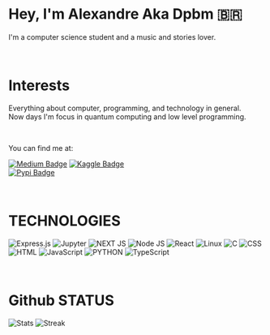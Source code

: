 # Hey, I'm Alexandre Aka Dpbm 🇧🇷
I'm a computer science student and a music and stories lover.

<br />

# Interests

Everything about computer, programming, and technology in general.\
Now days I'm focus in quantum computing and low level programming.

<br />

You can find me at: 

[![Medium Badge](https://img.shields.io/badge/Medium-12100E?style=for-the-badge&logo=medium&logoColor=white)](https://dpbm.medium.com/) 
[![Kaggle Badge](https://img.shields.io/badge/Kaggle-20BEFF?style=for-the-badge&logo=Kaggle&logoColor=white)](https://www.kaggle.com/dpbmanalysis)  
[![Pypi Badge](https://img.shields.io/badge/pypi-3775A9?style=for-the-badge&logo=pypi&logoColor=white)](https://pypi.org/user/Dpbm/)

<br />

# TECHNOLOGIES
![Express.js](https://img.shields.io/badge/Express.js-000000?style=for-the-badge&logo=express&logoColor=white)
![Jupyter](https://img.shields.io/badge/Jupyter-F37626.svg?&style=for-the-badge&logo=Jupyter&logoColor=white)
![NEXT JS](https://img.shields.io/badge/next.js-000000?style=for-the-badge&logo=nextdotjs&logoColor=white)
![Node JS](https://img.shields.io/badge/Node.js-339933?style=for-the-badge&logo=nodedotjs&logoColor=white)
![React](https://img.shields.io/badge/React-20232A?style=for-the-badge&logo=react&logoColor=61DAFB)
![Linux](https://img.shields.io/badge/Linux-FCC624?style=for-the-badge&logo=linux&logoColor=black)
![C](https://img.shields.io/badge/C-00599C?style=for-the-badge&logo=c&logoColor=white)
![CSS](https://img.shields.io/badge/CSS3-1572B6?style=for-the-badge&logo=css3&logoColor=white)
![HTML](https://img.shields.io/badge/HTML5-E34F26?style=for-the-badge&logo=html5&logoColor=white)
![JavaScript](https://img.shields.io/badge/JavaScript-323330?style=for-the-badge&logo=javascript&logoColor=F7DF1E)
![PYTHON](https://img.shields.io/badge/Python-FFD43B?style=for-the-badge&logo=python&logoColor=blue)
![TypeScript](https://img.shields.io/badge/TypeScript-007ACC?style=for-the-badge&logo=typescript&logoColor=white)

<br />

# Github STATUS
![Stats](https://github-readme-stats.vercel.app/api?username=Dpbm&theme=dracula)
![Streak](https://github-readme-streak-stats.herokuapp.com/?user=Dpbm&theme=dracula)
